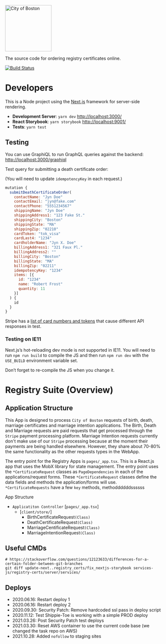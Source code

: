 <img src="https://cloud.githubusercontent.com/assets/9234/19400090/8c20c53c-9222-11e6-937c-02bce55e5301.png" alt="City of Boston" width="150" />

The source code for ordering registry certificates online.

[![Build Status](https://travis-ci.org/CityOfBoston/registry-certs.svg?branch=develop)](https://travis-ci.org/CityOfBoston/registry-certs)

# Developers

This is a Node project using the [Next.js](https://github.com/zeit/next.js/)
framework for server-side rendering.

* **Development Server**: `yarn dev` <http://localhost:3000/>
* **React Storybook**: `yarn storybook` <http://localhost:9001/>
* **Tests**: `yarn test`

## Testing

You can use GraphiQL to run GraphQL queries against the backend: <http://localhost:3000/graphiql>

Test query for submitting a death certificate order:

(You will need to update `idempotencyKey` in each request.)

```js
mutation {
  submitDeathCertificateOrder(
    contactName: "Jyn Doe"
    contactEmail: "jyn@fake.com"
    contactPhone: "5551234567"
    shippingName: "Jyn Doe"
    shippingAddress1: "123 Fake St."
    shippingCity: "Boston"
    shippingState: "MA"
    shippingZip: "02210"
    cardToken: "tok_visa"
    cardLast4: "1234"
    cardholderName: "Jyn X. Doe"
    billingAddress1: "321 Faux Pl."
    billingAddress2: ""
    billingCity: "Boston"
    billingState: "MA"
    billingZip: "02211"
    idempotencyKey: "1234"
    items: [{
      id: "1234"
      name: "Robert Frost"
      quantity: 11
    }]
  ) {
    id
  } 
}
```

Stripe has a [list of card numbers and
tokens](https://stripe.com/docs/testing#cards) that cause different API
responses in test.

### Testing on IE11

Next.js’s hot-reloading dev mode is not supported in IE11. You will need to run
`npm run build` to compile the JS and then run `npm run dev` with the
`USE_BUILD` environment variable set.

Don’t forget to re-compile the JS when you change it.

# Registry Suite (Overview)
## Application Structure

This App is designed to process `City of Boston` requests of birth, death, marriage certificates and marriage intention applications. The Birth, Death and Marriage requests are paid requests that get processed through the `Stripe` payment processing platform. Marriage Intention requests currently don't make use of our `Stripe` processing because at the moment their payments are being handled elsewhere. However, they share about 70-80% the same functionality as the other requests types in the WebApp.

The entry point for the Registry Apps is `pages/_app.tsx`. This is a React.js app that uses the MobX library for state management. The entry point uses the `*CertificateRequest` classes as `PageDependencies` in each of the applications/request forms. These `*CertificateRequest` classes define the data fields and methods the application/forms will use. `*CertificateRequests` have a few `key` methods, methoddddddssssss   

App Structure

- `Applicatiton Controller` [`pages/_app.tsx`]
  - [`client/store/`]
    - BirthCertificateRequest`(Class)`
    - DeathCertificateRequest`(Class)`
    - MarriageCentificateRequest`(Class)`
    - MarriageIntentionRequest`(Class)`

## Useful CMDs

```shell
# https://stackoverflow.com/questions/12123633/differences-for-a-certain-folder-between-git-branches
git diff update-next..registry_certs/fix_nextjs-storybook services-js/registry-certs/server/services/
```

## Deploys

* 2020.06.16: Restart deploy 1
* 2020.06.16: Restart deploy 2
* 2020.09.30: Security Patch: Remove hardcoded ssl pass in deploy script
* 2020.11.12: Test Shippie-Toe is working with a simple PROD deploy
* 2021.03.26: Post Security Patch test deploys
* 2021.03.30: Reset AWS container to use the current code base (we changed the task repo on AWS)
* 2021.10.28: Added `nofollow` to staging sites

